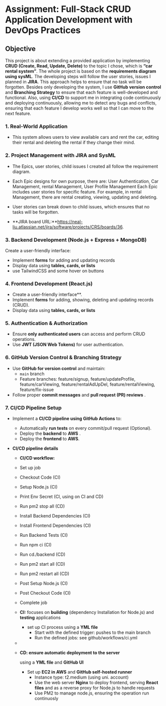 # **Assignment: Full-Stack CRUD Application Development with DevOps Practices**

## **Objective**

This project is about extending a provided application by implementing **CRUD (Create, Read, Update, Delete)** to the topic I chose, which is **“car rental system”**.
The whole project is based on the **requirements diagram using sysML**. The developing steps will follow the user stories, issues I planned in **JIRA**. This approach helps to ensure that no task will be forgotten.
Besides only developing the system, I use **GitHub version control** and **Branching Strategy** to ensure that each feature is well-developed and functional. Also, using **CI/CD** to support me in integrating code continuously and deploying continuously, allowing me to detect any bugs and conflicts, ensuring that each feature I develop works well so that I can move to the next feature.


### **1. Real-World Application**

* This system allows users to view available cars and rent the car, editing their rental and deleting the rental if they change their mind.

### **2. Project Management with JIRA and SysML**

* The Epics, user stories, child issues I created all follow the requirement diagram.
* Each Epic designs for own purpose, there are: User Authentication, Car Management, rental Management, User Profile Management
Each Epic includes user stories for specific feature. For example, in rental Management, there are rental creating, viewing, updating and deleting.
* User stories can break down to child issues, which ensures that no tasks will be forgotten.

* **JIRA board URL:**https://neal-liu.atlassian.net/jira/software/projects/CRS/boards/36.


### **3. Backend Development (Node.js + Express + MongoDB)**

Create a user-friendly interface: 
* Implement **forms** for adding and updating records
* Display data using  **tables, cards, or lists**
* use TailwindCSS and some hover on buttons

### **4. Frontend Development (React.js)**

* Create a user-friendly interface**.
* Implement **forms** for adding, showing, deleting and updating records (CRUD).
* Display data using  **tables, cards, or lists**

### **5. Authentication & Authorization**

* Ensure **only authenticated users** can access and perform CRUD operations.
* Use **JWT (JSON Web Tokens)** for user authentication.

### **6. GitHub Version Control & Branching Strategy**

* Use **GitHub for version control** and maintain:
  * `main` branch
  * Feature branches: feature/signup, feature/updateProfile, feature/carViewing, feature/rentalAdUpDel, feature/rentalViewing, feature/fix-issue 
* Follow proper **commit messages** and  **pull request (PR) reviews** .

### **7. CI/CD Pipeline Setup**

* Implement a **CI/CD pipeline using GitHub Actions** to:

  * Automatically **run tests** on every commit/pull request (Optional).
  * Deploy the **backend** to **AWS** .
  * Deploy the **frontend** to **AWS**.

* **CI/CD pipeline details**
  * **CI/CD workflow:** 
  * Set up job 
  * Checkout Code                 (CI)
  * Setup Node.js                 (CI)
  * Print Env Secret              (CI, using on CI and CD)
  * Run pm2 stop all              (CD)
  * Install Backend Dependencies  (CI)
  * Install Frontend Dependencies (CI)
  * Run Backend Tests             (CI)
  * Run npm ci                    (CI)
  * Run cd./backend               (CD)
  * Run pm2 start all             (CD)
  * Run pm2 restart all           (CD)
  * Post Setup Node.js            (CI)
  * Post Checkout Code            (CI)
  * Complete job

  * **CI:** focuses on **building** (dependency Installation for Node.js) and **testing** applications
  
    * set up CI process using a **YML file**
      * Start with the defined trigger: pushes to the main branch
      * Run the defined jobs: see github/workflows/ci.yml
  * 

  * **CD: ensure automatic deployment to the server**
    
    using a **YML file** and **GitHub UI**

    * Set up **EC2 in AWS** and **GitHub self-hosted runner**
      * Instance type: t2.medium (using uni. account)
      * Use the web server **Nginx** to deploy frontend, serving **React files** 
        and as a reverse proxy for Node.js to handle requests
      * Use PM2 to manage node.js, ensuring the operation run continuosly


